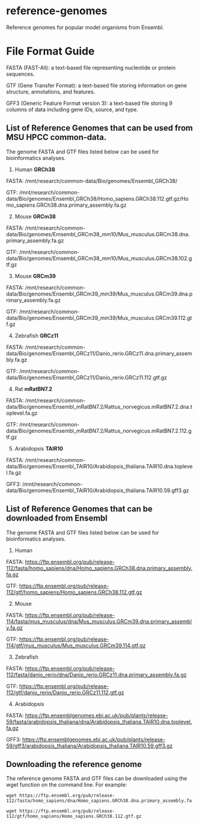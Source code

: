# reference-genomes
Reference genomes for popular model organisms from Ensembl.

# File Format Guide
FASTA (FAST-All): a text-based file representing nucleotide or protein sequences.

GTF (Gene Transfer Format): a text-based file storing information on gene structure, annotations, and features.

GFF3 (Generic Feature Format version 3): a text-based file storing 9 columns of data including gene IDs, source, and type.

## List of Reference Genomes that can be used from MSU HPCC common-data.
The genome FASTA and GTF files listed below can be used for bioinformatics analyses.

1. Human **GRCh38**

FASTA: /mnt/research/common-data/Bio/genomes/Ensembl_GRCh38/

GTF: /mnt/research/common-data/Bio/genomes/Ensembl_GRCh38/Homo_sapiens.GRCh38.112.gtf.gz/Homo_sapiens.GRCh38.dna.primary_assembly.fa.gz

2. Mouse **GRCm38**

FASTA: /mnt/research/common-data/Bio/genomes/Emsembl_GRCm38_mm10/Mus_musculus.GRCm38.dna.primary_assembly.fa.gz

GTF: /mnt/research/common-data/Bio/genomes/Emsembl_GRCm38_mm10/Mus_musculus.GRCm38.102.gtf.gz

3. Mouse **GRCm39**

FASTA: /mnt/research/common-data/Bio/genomes/Ensembl_GRCm39_mm39/Mus_musculus.GRCm39.dna.primary_assembly.fa.gz

GTF: /mnt/research/common-data/Bio/genomes/Ensembl_GRCm39_mm39/Mus_musculus.GRCm39.112.gtf.gz

4. Zebrafish **GRCz11**

FASTA: /mnt/research/common-data/Bio/genomes/Ensembl_GRCz11/Danio_rerio.GRCz11.dna.primary_assembly.fa.gz

GTF: /mnt/research/common-data/Bio/genomes/Ensembl_GRCz11/Danio_rerio.GRCz11.112.gtf.gz

4. Rat **mRatBN7.2**

FASTA: /mnt/research/common-data/Bio/genomes/Ensembl_mRatBN7.2/Rattus_norvegicus.mRatBN7.2.dna.toplevel.fa.gz

GTF: /mnt/research/common-data/Bio/genomes/Ensembl_mRatBN7.2/Rattus_norvegicus.mRatBN7.2.112.gtf.gz

5. Arabidopsis **TAIR10**

FASTA: /mnt/research/common-data/Bio/genomes/Ensembl_TAIR10/Arabidopsis_thaliana.TAIR10.dna.toplevel.fa.gz

GFF3: /mnt/research/common-data/Bio/genomes/Ensembl_TAIR10/Arabidopsis_thaliana.TAIR10.59.gff3.gz


## List of Reference Genomes that can be downloaded from Ensembl
The genome FASTA and GTF files listed below can be used for bioinformatics analyses.

1. Human

FASTA: https://ftp.ensembl.org/pub/release-112/fasta/homo_sapiens/dna/Homo_sapiens.GRCh38.dna.primary_assembly.fa.gz

GTF: https://ftp.ensembl.org/pub/release-112/gtf/homo_sapiens/Homo_sapiens.GRCh38.112.gtf.gz

2. Mouse

FASTA: https://ftp.ensembl.org/pub/release-114/fasta/mus_musculus/dna/Mus_musculus.GRCm39.dna.primary_assembly.fa.gz

GTF: https://ftp.ensembl.org/pub/release-114/gtf/mus_musculus/Mus_musculus.GRCm39.114.gtf.gz

3. Zebrafish

FASTA: https://ftp.ensembl.org/pub/release-112/fasta/danio_rerio/dna/Danio_rerio.GRCz11.dna.primary_assembly.fa.gz

GTF: https://ftp.ensembl.org/pub/release-112/gtf/danio_rerio/Danio_rerio.GRCz11.112.gtf.gz 

4. Arabidopsis

FASTA: https://ftp.ensemblgenomes.ebi.ac.uk/pub/plants/release-59/fasta/arabidopsis_thaliana/dna/Arabidopsis_thaliana.TAIR10.dna.toplevel.fa.gz

GFF3: https://ftp.ensemblgenomes.ebi.ac.uk/pub/plants/release-59/gff3/arabidopsis_thaliana/Arabidopsis_thaliana.TAIR10.59.gff3.gz

## Downloading the reference genome
The reference genome FASTA and GTF files can be downloaded using the wget function on the command line. For example: 
```
wget https://ftp.ensembl.org/pub/release-112/fasta/homo_sapiens/dna/Homo_sapiens.GRCh38.dna.primary_assembly.fa.gz

wget https://ftp.ensembl.org/pub/release-112/gtf/homo_sapiens/Homo_sapiens.GRCh38.112.gtf.gz
```
